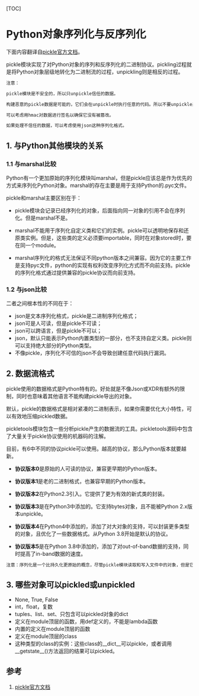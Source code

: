 [TOC]

# Python对象序列化与反序列化

下面内容翻译自[pickle官方文档](https://docs.python.org/3/library/pickle.html)。

pickle模块实现了对Python对象的序列和反序列化的二进制协议。pickling过程就是将Python对象层级地转化为二进制流的过程，unpickling则是相反的过程。

```txt
注意：

pickle模块是不安全的，所以只unpickle信任的数据。

构建恶意的pickle数据是可能的，它们会在unpickle时执行任意的代码。所以不要unpickle来源不信任的数据，或者可能被篡改的数据。

可以考虑用hmac对数据进行签名以确保它没有被篡改。

如果处理不信任的数据，可以考虑使用json这种序列化格式。

```

## 1. 与Python其他模块的关系

### 1.1 与marshal比较

Python有一个更加原始的序列化模块叫marshal，但是pickle应该总是作为优先的方式来序列化Python对象。marshal的存在主要是用于支持Python的.pyc文件。

pickle和marshal主要区别在于：

- pickle模块会记录已经序列化的对象，后面指向同一对象的引用不会在序列化。但是marshal不是。

- marshal不能用于序列化自定义类和它们的实例。pickle可以透明地保存和还原类实例。但是，这些类的定义必须要importable，同时在对象stored时，要在同一个module。

- marshal序列化的格式无法保证不同python版本之间兼容。因为它的主要工作是支持pyc文件，python的实现有权利改变序列化方式而不向前支持。pickle的序列化格式通过提供兼容的pickle协议而向前支持。

### 1.2 与json比较

二者之间根本性的不同在于：

- json是文本序列化格式，pickle是二进制序列化格式；
- json可是人可读，但是pickle不可读；
- json可以跨语言，但是pickle不可以；
- json，默认只能表示Python内置类型的一部分，也不支持自定义类。pickle则可以支持绝大部分的Python类型。
- 不像pickle，序列化不可信的json不会导致创建任意代码执行漏洞。

## 2. 数据流格式

pickle使用的数据格式是Python特有的。好处就是不像Json或XDR有额外的限制，同时也意味着其他语言不能构建pickle导出的对象。

默认，pickle的数据格式是相对紧凑的二进制表示，如果你需要优化大小特性，可以有效地压缩pickled数据。

pickletools模块包含一些分析pickle产生的数据流的工具。pickletools源码中包含了大量关于pickle协议使用的机器码的注解。

目前，有6中不同的协议pickle可以使用。越高的协议，那么Python版本就要越新。

- **协议版本0**是原始的人可读的协议，兼容更早期的Python版本。

- **协议版本1**是老的二进制格式，也兼容早期的Python版本。

- **协议版本2**在Python2.3引入。它提供了更为有效的新式类的封装。

- **协议版本3**是在Python3中添加的。它支持bytes对象，且不能被Python 2.x版本unpickle。

- **协议版本4**在Python4中添加的，添加了对大对象的支持，可以封装更多类型的对象，且优化了一些数据格式。从Python 3.8开始是默认的协议。

- **协议版本5**是在Python 3.8中添加的，添加了对out-of-band数据的支持，同时提高了in-band数据的速度。

```txt
注意：序列化是一个比持久化更原始的概念，尽管pickle模块读取和写入文件中的对象，但是它不处理命名持久化对象的问题，也不处理并发访问持久化对象的问题。pickle可以将一个复杂对象转换为字节流，也可以吧字节流转换为一个对象。或许处理这些字节流的明显做法是写入文件，但是也可以在网络上传输这些内容，或者写入到数据库。shelve模块就是一个简单的接口，帮助把对象写入到数据库风格的文件中。
```

## 3. 哪些对象可以pickled或unpickled

- None, True, False
- int，float，复数
- tuples、list、set、只包含可以pickled对象的dict
- 定义在module顶层的函数，用def定义的，不能是lambda函数
- 内置的定义在module顶层的函数
- 定义在module顶层的class
- 这种类型的class的实例：这些class的__dict__可以pickle，或者调用__getstate__()方法返回的结果可以pickled。

## 参考

1. [pickle官方文档](https://docs.python.org/3/library/pickle.html)
